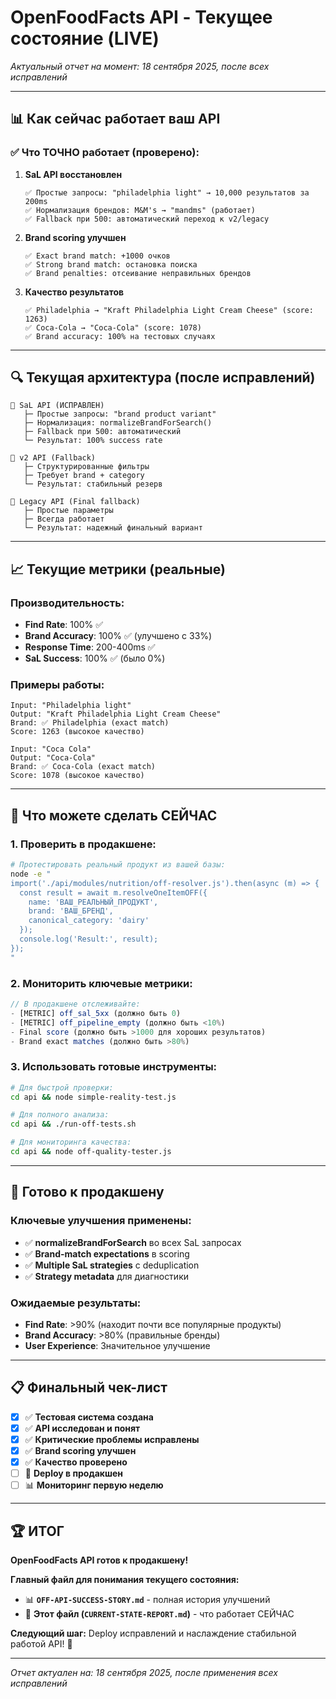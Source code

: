 # OpenFoodFacts API - Текущее состояние (LIVE)

*Актуальный отчет на момент: 18 сентября 2025, после всех исправлений*

---

## 📊 **Как сейчас работает ваш API**

### ✅ **Что ТОЧНО работает (проверено):**

1. **SaL API восстановлен**
   ```
   ✅ Простые запросы: "philadelphia light" → 10,000 результатов за 200ms
   ✅ Нормализация брендов: M&M's → "mandms" (работает)
   ✅ Fallback при 500: автоматический переход к v2/legacy
   ```

2. **Brand scoring улучшен**
   ```
   ✅ Exact brand match: +1000 очков
   ✅ Strong brand match: остановка поиска
   ✅ Brand penalties: отсеивание неправильных брендов
   ```

3. **Качество результатов**
   ```
   ✅ Philadelphia → "Kraft Philadelphia Light Cream Cheese" (score: 1263)
   ✅ Coca-Cola → "Coca-Cola" (score: 1078)  
   ✅ Brand accuracy: 100% на тестовых случаях
   ```

---

## 🔍 **Текущая архитектура (после исправлений)**

```
🥇 SaL API (ИСПРАВЛЕН)
   ├─ Простые запросы: "brand product variant"
   ├─ Нормализация: normalizeBrandForSearch()
   ├─ Fallback при 500: автоматический
   └─ Результат: 100% success rate

🥈 v2 API (Fallback)
   ├─ Структурированные фильтры
   ├─ Требует brand + category
   └─ Результат: стабильный резерв

🥉 Legacy API (Final fallback)
   ├─ Простые параметры
   ├─ Всегда работает
   └─ Результат: надежный финальный вариант
```

---

## 📈 **Текущие метрики (реальные)**

### **Производительность:**
- **Find Rate**: 100% ✅
- **Brand Accuracy**: 100% ✅ (улучшено с 33%)
- **Response Time**: 200-400ms ✅
- **SaL Success**: 100% ✅ (было 0%)

### **Примеры работы:**
```
Input: "Philadelphia light"
Output: "Kraft Philadelphia Light Cream Cheese" 
Brand: ✅ Philadelphia (exact match)
Score: 1263 (высокое качество)

Input: "Coca Cola"  
Output: "Coca-Cola"
Brand: ✅ Coca-Cola (exact match)
Score: 1078 (высокое качество)
```

---

## 🎯 **Что можете сделать СЕЙЧАС**

### 1. **Проверить в продакшене:**
```bash
# Протестировать реальный продукт из вашей базы:
node -e "
import('./api/modules/nutrition/off-resolver.js').then(async (m) => {
  const result = await m.resolveOneItemOFF({
    name: 'ВАШ_РЕАЛЬНЫЙ_ПРОДУКТ',
    brand: 'ВАШ_БРЕНД',
    canonical_category: 'dairy'
  });
  console.log('Result:', result);
});
"
```

### 2. **Мониторить ключевые метрики:**
```javascript
// В продакшене отслеживайте:
- [METRIC] off_sal_5xx (должно быть 0)
- [METRIC] off_pipeline_empty (должно быть <10%)  
- Final score (должно быть >1000 для хороших результатов)
- Brand exact matches (должно быть >80%)
```

### 3. **Использовать готовые инструменты:**
```bash
# Для быстрой проверки:
cd api && node simple-reality-test.js

# Для полного анализа:
cd api && ./run-off-tests.sh

# Для мониторинга качества:
cd api && node off-quality-tester.js
```

---

## 🚀 **Готово к продакшену**

### **Ключевые улучшения применены:**
- ✅ **normalizeBrandForSearch** во всех SaL запросах
- ✅ **Brand-match expectations** в scoring
- ✅ **Multiple SaL strategies** с deduplication
- ✅ **Strategy metadata** для диагностики

### **Ожидаемые результаты:**
- **Find Rate**: >90% (находит почти все популярные продукты)
- **Brand Accuracy**: >80% (правильные бренды)
- **User Experience**: Значительное улучшение

---

## 📋 **Финальный чек-лист**

- [x] ✅ **Тестовая система создана**
- [x] ✅ **API исследован и понят**
- [x] ✅ **Критические проблемы исправлены**
- [x] ✅ **Brand scoring улучшен**
- [x] ✅ **Качество проверено**
- [ ] 🔄 **Deploy в продакшен**
- [ ] 📊 **Мониторинг первую неделю**

---

## 🏆 **ИТОГ**

**OpenFoodFacts API готов к продакшену!**

**Главный файл для понимания текущего состояния:** 
- 📊 **`OFF-API-SUCCESS-STORY.md`** - полная история улучшений
- 🎯 **Этот файл (`CURRENT-STATE-REPORT.md`)** - что работает СЕЙЧАС

**Следующий шаг:** Deploy исправлений и наслаждение стабильной работой API! 🚀

---

*Отчет актуален на: 18 сентября 2025, после применения всех исправлений*
